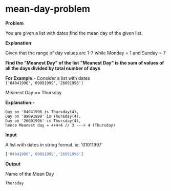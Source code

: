 # mean-day-problem

**Problem**

You are given a list with dates find the mean day of the given list.

**Explanation**:

Given that the range of day values are 1-7 while Monday = 1 and Sunday = 7 

**Find the "Meanest Day" of the list** 
**"Meanest Day" is the sum of values of all the days divided by total number of days**

**For Example**:-
Consider a list with dates ```['04041996','09091999','26091996']```

Meanest Day == Thursday

**Explanation:-**
```
Day on '04041996 is Thursday(4),
Day on '09091999' is Thursday(4),
Day on '26091996' is Thursday(4),
hence Meanest day = 4+4+4 // 3 ---> 4 (Thursday)
```

**Input**

A list with dates in string format. ie. '01011997'
```python
['04041996','09091999','26091996']
```
**Output**

Name of the Mean Day

```python
Thursday
```
